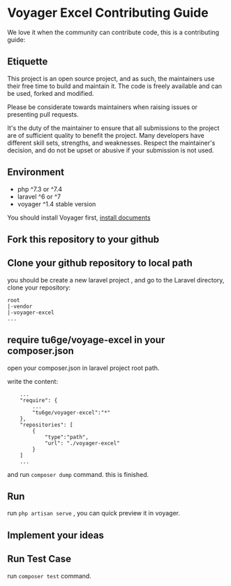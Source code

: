 # Voyager Excel Contributing Guide

We love it when the community can contribute code, this is a contributing guide:

## Etiquette

This project is an open source project, and as such, the maintainers use their free time to build and maintain it. The code is freely available and can be used, forked and modified.

Please be considerate towards maintainers when raising issues or presenting pull requests.

It's the duty of the maintainer to ensure that all submissions to the project are of sufficient quality to benefit the project. Many developers have different skill sets, strengths, and weaknesses. Respect the maintainer's decision, and do not be upset or abusive if your submission is not used.

## Environment

- php ^7.3 or ^7.4
- laravel ^6 or ^7
- voyager ^1.4 stable version

You should install Voyager first, [install documents](https://github.com/the-control-group/voyager#installation-steps)

## Fork this repository to your github

## Clone your github repository to local path

you should be create a new laravel project , and go to the Laravel directory, clone your repository: 

```
root
|-vendor
|-voyager-excel
...
```

## require tu6ge/voyage-excel in your composer.json

open your composer.json in laravel project root path.

write the content:
```
    ...
    "require": {
        ...
        "tu6ge/voyager-excel":"*"
    },
    "repositories": [
        {
            "type":"path",
            "url": "./voyager-excel"
        }
    ]
    ...
```

and run `composer dump` command. this is finished.

## Run

run `php artisan serve` , you can quick preview it in voyager.

## Implement your ideas

## Run Test Case

run `composer test` command.

